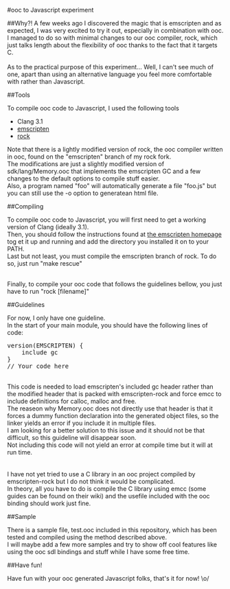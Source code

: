 #ooc to Javascript experiment

##Why?!
A few weeks ago I discovered the magic that is emscripten and as expected, I was very excited to try it out, especially in combination with ooc.<br/>
I managed to do so with minimal changes to our ooc compiler, rock, which just talks length about the flexibility of ooc thanks to the fact that it targets C.<br/>
<br/>
As to the practical purpose of this experiment... Well, I can't see much of one, apart than using an alternative language you feel more comfortable with rather than Javascript.

##Tools

To compile ooc code to Javascript, I used the following tools

- Clang 3.1
- [emscripten](http://github.com/kripken/emscripten)
- [rock](http://github.com/shamanas/rock)

Note that there is a lightly modified version of rock, the ooc compiler written in ooc, found on the "emscripten" branch of my rock fork.<br/>
The modifications are just a slightly modified version of sdk/lang/Memory.ooc that implements the emscripten GC and a few changes to the default options to compile stuff easier.<br/>
Also, a program named "foo" will automatically generate a file "foo.js" but you can still use the -o option to generatean html file.<br/>

##Compiling

To compile ooc code to Javascript, you will first need to get a working version of Clang (ideally 3.1).<br/>
Then, you should follow the instructions found at [the emscripten homepage](http://emscripten.org) tog et it up and running and add the directory you installed it on to your PATH.<br/>
Last but not least, you must compile the emscripten branch of rock. To do so, just run "make rescue"<br/>
<br/>

Finally, to compile your ooc code that follows the guidelines bellow, you just have to run "rock [filename]"

##Guidelines

For now, I only have one guideline.<br/>
In the start of your main module, you should have the following lines of code:<br/>
<pre lang="ooc">
version(EMSCRIPTEN) {
    include gc
}
// Your code here
</pre>
<br/>
This code is needed to load emscripten's included gc header rather than the modified header that is packed with emscripten-rock and force emcc to include definitions for calloc, malloc and free.<br/>
The reaseon why Memory.ooc does not directly use that header is that it forces a dummy function declaration into the generated object files, so the linker yields an error if you include it in multiple files.<br/>
I am looking for a better solution to this issue and it should not be that difficult, so this guideline will disappear soon.<br/>
Not including this code will not yield an error at compile time but it will at run time.<br/>
<br/><br/>
I have not yet tried to use a C library in an ooc project compiled by emscripten-rock but I do not think it would be complicated.<br/>
In theory, all you have to do is compile the C library using emcc (some guides can be found on their wiki) and the usefile included with the ooc binding should work just fine.<br/>

##Sample

There is a sample file, test.ooc included in this repository, which has been tested and compiled using the method described above.<br/>
I will maybe add a few more samples and try to show off cool features like using the ooc sdl bindings and stuff while I have some free time.<br/>

##Have fun!

Have fun with your ooc generated Javascript folks, that's it for now! \o/

